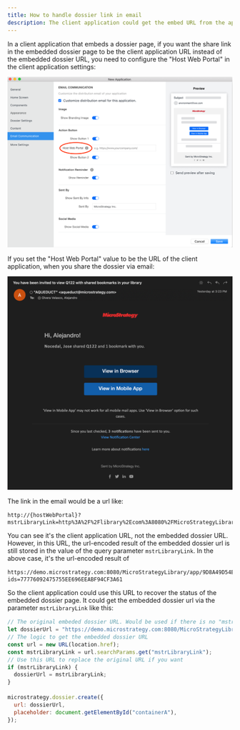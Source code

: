 ```yaml
---
title: How to handle dossier link in email
description: The client application could get the embed URL from the application settings.
---
```


In a client application that embeds a dossier page, if you want the share link in the embedded dossier page to be the client application URL instead of the embedded dossier URL, you need to configure the "Host Web Portal" in the client application settings:

![Host Web Portal](../images/application-config.png)

If you set the "Host Web Portal" value to be the URL of the client application, when you share the dossier via email:

![Share Dossier Email](../images/dossier-email.png)

The link in the email would be a url like:

```url
http://{hostWebPortal}?mstrLibraryLink=http%3A%2F%2Flibrary%2Ecom%3A8080%2FMicroStrategyLibrary%2Fapp%2F9D8A49D54E04E0BE62C877ACC18A5A0A%2F0627433046E1B80BCE681C87E48F5C28%2Fbookmarks%3Fids%3D77776092475755EE696EEABF94CF3A61
```

You can see it's the client application URL, not the embedded dossier URL. However, in this URL, the url-encoded result of the embedded dossier url is still stored in the value of the query parameter `mstrLibraryLink`. In the above case, it's the url-encoded result of

```url
https://demo.microstrategy.com:8080/MicroStrategyLibrary/app/9D8A49D54E04E0BE62C877ACC18A5A0A/0627433046E1B80BCE681C87E48F5C28/bookmarks?ids=77776092475755EE696EEABF94CF3A61
```

So the client application could use this URL to recover the status of the embedded dossier page. It could get the embedded dossier url via the parameter `mstrLibraryLink` like this:

```js
// The original embeded dossier URL. Would be used if there is no "mstrLibraryLink" parameter
let dossierUrl = "https://demo.microstrategy.com:8080/MicroStrategyLibrary/app/9D8A49D54E04E0BE62C877ACC18A5A0A/0627433046E1B80BCE681C87E48F5C28";
// The logic to get the embedded dossier URL
const url = new URL(location.href);
const mstrLibraryLink = url.searchParams.get("mstrLibraryLink");
// Use this URL to replace the original URL if you want
if (mstrLibraryLink) {
  dossierUrl = mstrLibraryLink;
}

microstrategy.dossier.create({
  url: dossierUrl,
  placeholder: document.getElementById("containerA"),
});
```
